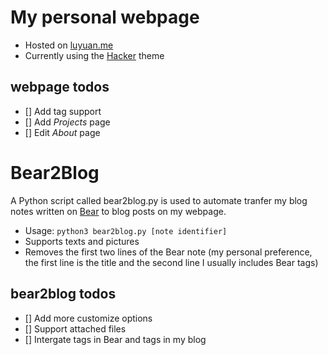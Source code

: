# My personal webpage
- Hosted on [luyuan.me](luyuan.me)
- Currently using the [Hacker](https://github.com/pages-themes/hacker) theme
## webpage todos
- [] Add tag support
- [] Add *Projects* page
- [] Edit *About* page

# Bear2Blog
A Python script called bear2blog.py is used to automate tranfer my blog notes written on [Bear](bear.app) to blog posts on my webpage.
- Usage: `python3 bear2blog.py [note identifier]`
- Supports texts and pictures
- Removes the first two lines of the Bear note (my personal preference, the first line is the title and the second line I usually includes Bear tags)
## bear2blog todos
- [] Add more customize options
- [] Support attached files
- [] Intergate tags in Bear and tags in my blog

